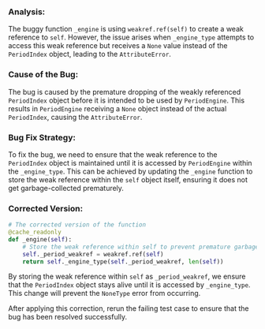 ### Analysis:
The buggy function `_engine` is using `weakref.ref(self)` to create a weak reference to `self`. However, the issue arises when `_engine_type` attempts to access this weak reference but receives a `None` value instead of the `PeriodIndex` object, leading to the `AttributeError`.

### Cause of the Bug:
The bug is caused by the premature dropping of the weakly referenced `PeriodIndex` object before it is intended to be used by `PeriodEngine`. This results in `PeriodEngine` receiving a `None` object instead of the actual `PeriodIndex`, causing the `AttributeError`.

### Bug Fix Strategy:
To fix the bug, we need to ensure that the weak reference to the `PeriodIndex` object is maintained until it is accessed by `PeriodEngine` within the `_engine_type`. This can be achieved by updating the `_engine` function to store the weak reference within the `self` object itself, ensuring it does not get garbage-collected prematurely.

### Corrected Version:
```python
# The corrected version of the function
@cache_readonly
def _engine(self):
    # Store the weak reference within self to prevent premature garbage collection
    self._period_weakref = weakref.ref(self)
    return self._engine_type(self._period_weakref, len(self))
```

By storing the weak reference within `self` as `_period_weakref`, we ensure that the `PeriodIndex` object stays alive until it is accessed by `_engine_type`. This change will prevent the `NoneType` error from occurring.

After applying this correction, rerun the failing test case to ensure that the bug has been resolved successfully.